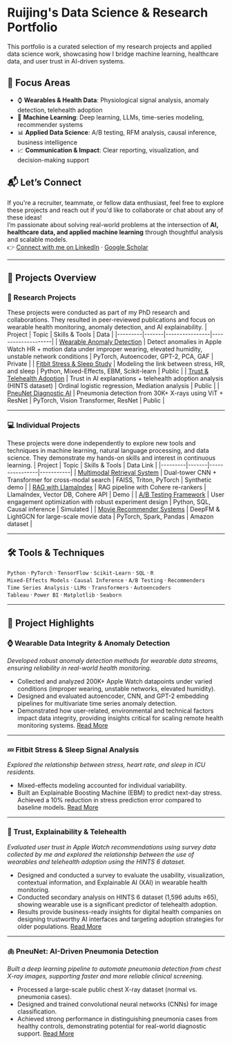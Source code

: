 # Ruijing's Data Science & Research Portfolio
This portfolio is a curated selection of my research projects and applied data science work, showcasing how I bridge machine learning, healthcare data, and user trust in AI-driven systems.

## 📌 Focus Areas
- ⌚ **Wearables & Health Data**: Physiological signal analysis, anomaly detection, telehealth adoption  
- 🤖 **Machine Learning**: Deep learning, LLMs, time-series modeling, recommender systems  
- 📊 **Applied Data Science**: A/B testing, RFM analysis, causal inference, business intelligence  
- 📈 **Communication & Impact**: Clear reporting, visualization, and decision-making support  

## 📬 Let’s Connect
If you're a recruiter, teammate, or fellow data enthusiast, feel free to explore these projects and reach out if you'd like to collaborate or chat about any of these ideas!  
I’m passionate about solving real-world problems at the intersection of **AI, healthcare data, and applied machine learning** through thoughtful analysis and scalable models.  
👉 [Connect with me on LinkedIn](https://www.linkedin.com/in/ruijingw/) · [Google Scholar](https://scholar.google.com/citations?user=26WzQFgAAAAJ&hl=en)

---

## 📂 Projects Overview

### 🔬 Research Projects 
These projects were conducted as part of my PhD research and collaborations. They resulted in peer-reviewed publications and focus on wearable health monitoring, anomaly detection, and AI explainability.
| Project | Topic | Skills & Tools | Data |
|---------|-------|----------------|--------------------|
| [Wearable Anomaly Detection](./01-wearable-anomaly/README.md) | Detect anomalies in Apple Watch HR + motion data under improper wearing, elevated humidity, unstable network conditions | PyTorch, Autoencoder, GPT-2, PCA, GAF | Private |
| [Fitbit Stress & Sleep Study](./02-fitbit-stress/README.md) | Modeling the link between stress, HR, and sleep | Python, Mixed-Effects, EBM, Scikit-learn | Public |
| [Trust & Telehealth Adoption](./03-trust-xai/README.md) | Trust in AI explanations + telehealth adoption analysis (HINTS dataset) | Ordinal logistic regression, Mediation analysis | Public |
| [PneuNet Diagnostic AI](./04_PneuNet/README.md) | Pneumonia detection from 30K+ X-rays using ViT + ResNet | PyTorch, Vision Transformer, ResNet | Public |

---

### 💻 Individual Projects 
These projects were done independently to explore new tools and techniques in machine learning, natural language processing, and data science. They demonstrate my hands-on skills and interest in continuous learning.
| Project | Topic | Skills & Tools | Data Link |
|---------|-------|----------------|-----------|
| [Multimodal Retrieval System](projects/multimodal-search/README.md) | Dual-tower CNN + Transformer for cross-modal search | FAISS, Triton, PyTorch | Synthetic demo |
| [RAG with LlamaIndex](projects/rag-pipeline/README.md) | RAG pipeline with Cohere re-rankers | LlamaIndex, Vector DB, Cohere API | Demo |
| [A/B Testing Framework](projects/ab_testing/README.md) | User engagement optimization with robust experiment design | Python, SQL, Causal inference | Simulated |
| [Movie Recommender Systems](projects/recommender-systems/README.md) | DeepFM & LightGCN for large-scale movie data | PyTorch, Spark, Pandas | Amazon dataset |

---

## 🛠 Tools & Techniques
`Python` · `PyTorch` · `TensorFlow` · `Scikit-Learn` · `SQL` · `R`  
`Mixed-Effects Models` · `Causal Inference` · `A/B Testing` · `Recommenders`  
`Time Series Analysis` · `LLMs` · `Transformers` · `Autoencoders`  
`Tableau` · `Power BI` · `Matplotlib` · `Seaborn`

---

## 🌟 Project Highlights

### ⌚ Wearable Data Integrity & Anomaly Detection
*Developed robust anomaly detection methods for wearable data streams, ensuring reliability in real-world health monitoring.*
- Collected and analyzed 200K+ Apple Watch datapoints under varied conditions (improper wearing, unstable networks, elevated humidity).
- Designed and evaluated autoencoder, CNN, and GPT-2 embedding pipelines for multivariate time series anomaly detection.
- Demonstrated how user-related, environmental and technical factors impact data integrity, providing insights critical for scaling remote health monitoring systems.
  [Read More](./01-wearable-anomaly/README.md)
---

### 💤 Fitbit Stress & Sleep Signal Analysis
*Explored the relationship between stress, heart rate, and sleep in ICU residents.*  
- Mixed-effects modeling accounted for individual variability.  
- Built an Explainable Boosting Machine (EBM) to predict next-day stress. Achieved a 10% reduction in stress prediction error compared to baseline models.
  [Read More](./02-fitbit-stress/README.md)

---

### 🤝 Trust, Explainability & Telehealth
*Evaluated user trust in Apple Watch recommendations using survey data collected by me and explored the relationship between the use of wearables and telehealth adoption using the HINTS 6 dataset.*  
- Designed and conducted a survey to evaluate the usability, visualization, contextual information, and Explainable AI (XAI) in wearable health monitoring.  
- Conducted secondary analysis on HINTS 6 dataset (1,596 adults ≥65), showing wearable use is a significant predictor of telehealth adoption.
- Results provide business-ready insights for digital health companies on designing trustworthy AI interfaces and targeting adoption strategies for older populations.
  [Read More](./03-trust-xai/README.md)

---
### 🫁 PneuNet: AI-Driven Pneumonia Detection  
*Built a deep learning pipeline to automate pneumonia detection from chest X-ray images, supporting faster and more reliable clinical screening.*  
- Processed a large-scale public chest X-ray dataset (normal vs. pneumonia cases).  
- Designed and trained convolutional neural networks (CNNs) for image classification.  
- Achieved strong performance in distinguishing pneumonia cases from healthy controls, demonstrating potential for real-world diagnostic support.
  [Read More](./04_PneuNet/README.md)  


